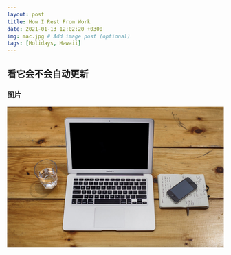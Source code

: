 ```yaml
---
layout: post
title: How I Rest From Work
date: 2021-01-13 12:02:20 +0300
img: mac.jpg # Add image post (optional)
tags: [Holidays, Hawaii]
---
```


## 看它会不会自动更新

### 图片

![mac](2021-01-13-hello-world/mac.jpg)